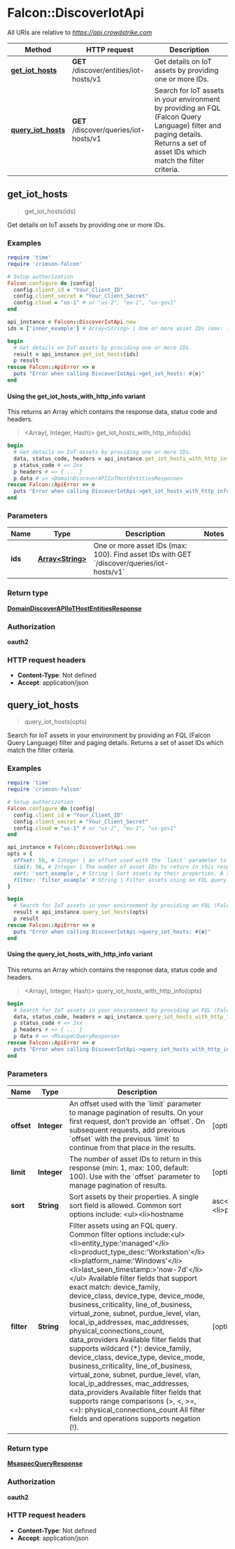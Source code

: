 # Falcon::DiscoverIotApi

All URIs are relative to *https://api.crowdstrike.com*

| Method | HTTP request | Description |
| ------ | ------------ | ----------- |
| [**get_iot_hosts**](DiscoverIotApi.md#get_iot_hosts) | **GET** /discover/entities/iot-hosts/v1 | Get details on IoT assets by providing one or more IDs. |
| [**query_iot_hosts**](DiscoverIotApi.md#query_iot_hosts) | **GET** /discover/queries/iot-hosts/v1 | Search for IoT assets in your environment by providing an FQL (Falcon Query Language) filter and paging details. Returns a set of asset IDs which match the filter criteria. |


## get_iot_hosts

> <DomainDiscoverAPIIoTHostEntitiesResponse> get_iot_hosts(ids)

Get details on IoT assets by providing one or more IDs.

### Examples

```ruby
require 'time'
require 'crimson-falcon'

# Setup authorization
Falcon.configure do |config|
  config.client_id = "Your_Client_ID"
  config.client_secret = "Your_Client_Secret"
  config.cloud = "us-1" # or "us-2", "eu-1", "us-gov1"
end

api_instance = Falcon::DiscoverIotApi.new
ids = ['inner_example'] # Array<String> | One or more asset IDs (max: 100). Find asset IDs with GET `/discover/queries/iot-hosts/v1`

begin
  # Get details on IoT assets by providing one or more IDs.
  result = api_instance.get_iot_hosts(ids)
  p result
rescue Falcon::ApiError => e
  puts "Error when calling DiscoverIotApi->get_iot_hosts: #{e}"
end
```

#### Using the get_iot_hosts_with_http_info variant

This returns an Array which contains the response data, status code and headers.

> <Array(<DomainDiscoverAPIIoTHostEntitiesResponse>, Integer, Hash)> get_iot_hosts_with_http_info(ids)

```ruby
begin
  # Get details on IoT assets by providing one or more IDs.
  data, status_code, headers = api_instance.get_iot_hosts_with_http_info(ids)
  p status_code # => 2xx
  p headers # => { ... }
  p data # => <DomainDiscoverAPIIoTHostEntitiesResponse>
rescue Falcon::ApiError => e
  puts "Error when calling DiscoverIotApi->get_iot_hosts_with_http_info: #{e}"
end
```

### Parameters

| Name | Type | Description | Notes |
| ---- | ---- | ----------- | ----- |
| **ids** | [**Array&lt;String&gt;**](String.md) | One or more asset IDs (max: 100). Find asset IDs with GET &#x60;/discover/queries/iot-hosts/v1&#x60; |  |

### Return type

[**DomainDiscoverAPIIoTHostEntitiesResponse**](DomainDiscoverAPIIoTHostEntitiesResponse.md)

### Authorization

**oauth2**

### HTTP request headers

- **Content-Type**: Not defined
- **Accept**: application/json


## query_iot_hosts

> <MsaspecQueryResponse> query_iot_hosts(opts)

Search for IoT assets in your environment by providing an FQL (Falcon Query Language) filter and paging details. Returns a set of asset IDs which match the filter criteria.

### Examples

```ruby
require 'time'
require 'crimson-falcon'

# Setup authorization
Falcon.configure do |config|
  config.client_id = "Your_Client_ID"
  config.client_secret = "Your_Client_Secret"
  config.cloud = "us-1" # or "us-2", "eu-1", "us-gov1"
end

api_instance = Falcon::DiscoverIotApi.new
opts = {
  offset: 56, # Integer | An offset used with the `limit` parameter to manage pagination of results. On your first request, don’t provide an `offset`. On subsequent requests, add previous `offset` with the previous `limit` to continue from that place in the results.
  limit: 56, # Integer | The number of asset IDs to return in this response (min: 1, max: 100, default: 100). Use with the `offset` parameter to manage pagination of results.
  sort: 'sort_example', # String | Sort assets by their properties. A single sort field is allowed. Common sort options include:  <ul><li>hostname|asc</li><li>product_type_desc|desc</li></ul>
  filter: 'filter_example' # String | Filter assets using an FQL query. Common filter options include:<ul><li>entity_type:'managed'</li><li>product_type_desc:'Workstation'</li><li>platform_name:'Windows'</li><li>last_seen_timestamp:>'now-7d'</li></ul>    Available filter fields that support exact match: device_family, device_class, device_type, device_mode, business_criticality, line_of_business, virtual_zone, subnet, purdue_level, vlan, local_ip_addresses, mac_addresses, physical_connections_count, data_providers    Available filter fields that supports wildcard (*): device_family, device_class, device_type, device_mode, business_criticality, line_of_business, virtual_zone, subnet, purdue_level, vlan, local_ip_addresses, mac_addresses, data_providers    Available filter fields that supports range comparisons (>, <, >=, <=): physical_connections_count    All filter fields and operations supports negation (!).
}

begin
  # Search for IoT assets in your environment by providing an FQL (Falcon Query Language) filter and paging details. Returns a set of asset IDs which match the filter criteria.
  result = api_instance.query_iot_hosts(opts)
  p result
rescue Falcon::ApiError => e
  puts "Error when calling DiscoverIotApi->query_iot_hosts: #{e}"
end
```

#### Using the query_iot_hosts_with_http_info variant

This returns an Array which contains the response data, status code and headers.

> <Array(<MsaspecQueryResponse>, Integer, Hash)> query_iot_hosts_with_http_info(opts)

```ruby
begin
  # Search for IoT assets in your environment by providing an FQL (Falcon Query Language) filter and paging details. Returns a set of asset IDs which match the filter criteria.
  data, status_code, headers = api_instance.query_iot_hosts_with_http_info(opts)
  p status_code # => 2xx
  p headers # => { ... }
  p data # => <MsaspecQueryResponse>
rescue Falcon::ApiError => e
  puts "Error when calling DiscoverIotApi->query_iot_hosts_with_http_info: #{e}"
end
```

### Parameters

| Name | Type | Description | Notes |
| ---- | ---- | ----------- | ----- |
| **offset** | **Integer** | An offset used with the &#x60;limit&#x60; parameter to manage pagination of results. On your first request, don’t provide an &#x60;offset&#x60;. On subsequent requests, add previous &#x60;offset&#x60; with the previous &#x60;limit&#x60; to continue from that place in the results. | [optional] |
| **limit** | **Integer** | The number of asset IDs to return in this response (min: 1, max: 100, default: 100). Use with the &#x60;offset&#x60; parameter to manage pagination of results. | [optional] |
| **sort** | **String** | Sort assets by their properties. A single sort field is allowed. Common sort options include:  &lt;ul&gt;&lt;li&gt;hostname|asc&lt;/li&gt;&lt;li&gt;product_type_desc|desc&lt;/li&gt;&lt;/ul&gt; | [optional] |
| **filter** | **String** | Filter assets using an FQL query. Common filter options include:&lt;ul&gt;&lt;li&gt;entity_type:&#39;managed&#39;&lt;/li&gt;&lt;li&gt;product_type_desc:&#39;Workstation&#39;&lt;/li&gt;&lt;li&gt;platform_name:&#39;Windows&#39;&lt;/li&gt;&lt;li&gt;last_seen_timestamp:&gt;&#39;now-7d&#39;&lt;/li&gt;&lt;/ul&gt;    Available filter fields that support exact match: device_family, device_class, device_type, device_mode, business_criticality, line_of_business, virtual_zone, subnet, purdue_level, vlan, local_ip_addresses, mac_addresses, physical_connections_count, data_providers    Available filter fields that supports wildcard (*): device_family, device_class, device_type, device_mode, business_criticality, line_of_business, virtual_zone, subnet, purdue_level, vlan, local_ip_addresses, mac_addresses, data_providers    Available filter fields that supports range comparisons (&gt;, &lt;, &gt;&#x3D;, &lt;&#x3D;): physical_connections_count    All filter fields and operations supports negation (!). | [optional] |

### Return type

[**MsaspecQueryResponse**](MsaspecQueryResponse.md)

### Authorization

**oauth2**

### HTTP request headers

- **Content-Type**: Not defined
- **Accept**: application/json

